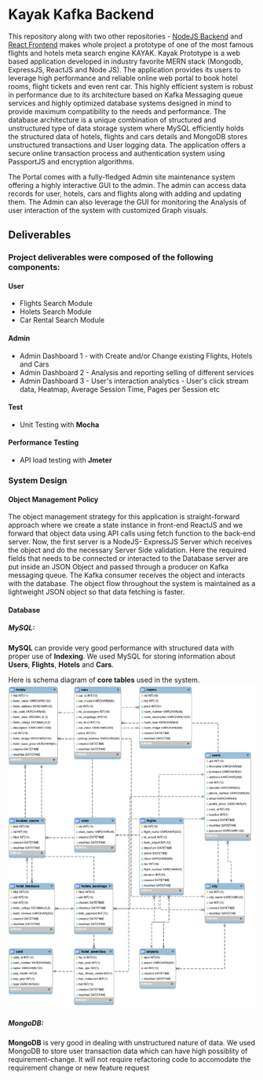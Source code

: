 # Kayak Kafka Backend

This repository along with two other repositories - [NodeJS Backend](https://github.com/niyatpatel23295/kayak-backend) and [React Frontend](https://github.com/niyatpatel23295/kayak-frontend) makes whole project a prototype of one of the most famous flights and hotels meta search engine KAYAK. Kayak Prototype is a web based application developed in industry favorite MERN stack (Mongodb, ExpressJS, ReactJS and Node JS). The application provides its users to leverage high performance and reliable online web portal to book hotel rooms, flight tickets and even rent car. This highly efficient system is robust in performance due to its architecture based on Kafka Messaging queue services and highly optimized database systems designed in mind to provide maximum compatibility to the needs and performance. The database architecture is a unique combination of structured and unstructured type of data storage system where MySQL efficiently holds the structured data of hotels, flights and cars details and MongoDB stores unstructured transactions and User logging data. The application offers a secure online transaction process and authentication system using PassportJS and encryption algorithms. 

The Portal comes with a fully-fledged Admin site maintenance system offering a highly interactive GUI to the admin. The admin can access data records for user, hotels, cars and flights along with adding and updating them. The Admin can also leverage the GUI for monitoring the Analysis of user interaction of the system with customized Graph visuals.


## Deliverables

### Project deliverables were composed of the following components:

#### User
  * Flights Search Module
  * Holets Search Module
  * Car Rental Search Module
#### Admin
  * Admin Dashboard 1 - with Create and/or Change existing Flights, Hotels and Cars
  * Admin Dashboard 2 - Analysis and reporting selling of different services
  * Admin Dashboard 3 - User's interaction analytics - User's click stream data, Heatmap, Average Session Time, Pages per         Session etc

#### Test
  * Unit Testing with **Mocha**
  
#### Performance Testing
  * API load testing with **Jmeter**

### System Design

#### Object Management Policy

The object management strategy for this application is straight-forward approach where we create a state instance in front-end ReactJS and we forward that object data using API calls using fetch function to the back-end server. Now, the first server is a NodeJS- ExpressJS Server which receives the object and do the necessary Server Side validation. Here the required fields that needs to be connected or interacted to the Database server are put inside an JSON Object and passed through a producer on Kafka messaging queue. The Kafka consumer receives the object and interacts with the database. The object flow throughout the system is maintained as a lightweight JSON object so that data fetching is faster.

#### Database
 ##### MySQL:
  **MySQL** can provide very good performance with structured data with proper use of **Indexing**. We used MySQL for storing   information about **Users**, **Flights**, **Hotels** and **Cars**. 
  
  Here is schema diagram of **core tables** used in the system.
  ![Kayak_DB](/readme-src/Kayak_DB.png)
  
 ##### MongoDB:
 **MongoDB** is very good in dealing with unstructured nature of data. We used MongoDB to store user transaction data which     can have high possiblity of requirement-change. It will not require refactoring code to accomodate the requirement change or   new feature request
